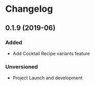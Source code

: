 # Changelog

## 0.1.9 (2019-06)

### Added

- Add Cocktail Recipe variants feature

### Unversioned

- Project Launch and development
